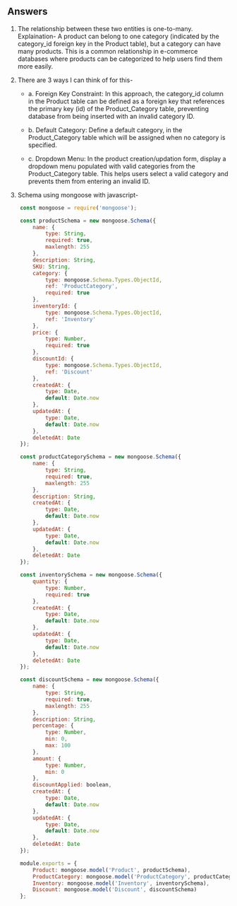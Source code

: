 ## Answers

1. The relationship between these two entities is one-to-many. 
Explaination- A product can belong to one category (indicated by the category_id foreign key in the Product table), but a category can have many products. This is a common relationship in e-commerce databases where products can be categorized to help users find them more easily.

2. There are 3 ways I can think of for this-
    - a. Foreign Key Constraint: In this approach, the category_id column in the Product table can be defined as a foreign key that references the primary key (id) of the Product_Category table, preventing database from being inserted with an invalid category ID.
    
    - b. Default Category: Define a default category, in the Product_Category table which will be assigned when no category is specified.
    
    - c. Dropdown Menu: In the product creation/updation form, display a dropdown menu populated with valid categories from the Product_Category table. This helps users select a valid category and prevents them from entering an invalid ID.

3. Schema using mongoose with javascript-

```javascript
    const mongoose = require('mongoose');

    const productSchema = new mongoose.Schema({
        name: {
            type: String,
            required: true,
            maxlength: 255
        },
        description: String,
        SKU: String,
        category: {
            type: mongoose.Schema.Types.ObjectId,
            ref: 'ProductCategory',
            required: true
        },
        inventoryId: {
            type: mongoose.Schema.Types.ObjectId,
            ref: 'Inventory'
        }, 
        price: {
            type: Number,
            required: true
        },
        discountId: {
            type: mongoose.Schema.Types.ObjectId,
            ref: 'Discount'
        },
        createdAt: {
            type: Date,
            default: Date.now
        },
        updatedAt: {
            type: Date,
            default: Date.now
        },
        deletedAt: Date
    });

    const productCategorySchema = new mongoose.Schema({
        name: {
            type: String,
            required: true,
            maxlength: 255
        },
        description: String,
        createdAt: {
            type: Date,
            default: Date.now
        },
        updatedAt: {
            type: Date,
            default: Date.now
        },
        deletedAt: Date
    });

    const inventorySchema = new mongoose.Schema({
        quantity: {
            type: Number,
            required: true
        },
        createdAt: {
            type: Date,
            default: Date.now
        },
        updatedAt: {
            type: Date,
            default: Date.now
        },
        deletedAt: Date
    });

    const discountSchema = new mongoose.Schema({
        name: {
            type: String,
            required: true,
            maxlength: 255
        },
        description: String,
        percentage: {
            type: Number,
            min: 0,
            max: 100
        },
        amount: {
            type: Number,
            min: 0
        },
        discountApplied: boolean,
        createdAt: {
            type: Date,
            default: Date.now
        },
        updatedAt: {
            type: Date,
            default: Date.now
        },
        deletedAt: Date
    });

    module.exports = {
        Product: mongoose.model('Product', productSchema),
        ProductCategory: mongoose.model('ProductCategory', productCategorySchema),
        Inventory: mongoose.model('Inventory', inventorySchema),
        Discount: mongoose.model('Discount', discountSchema)
    };

```